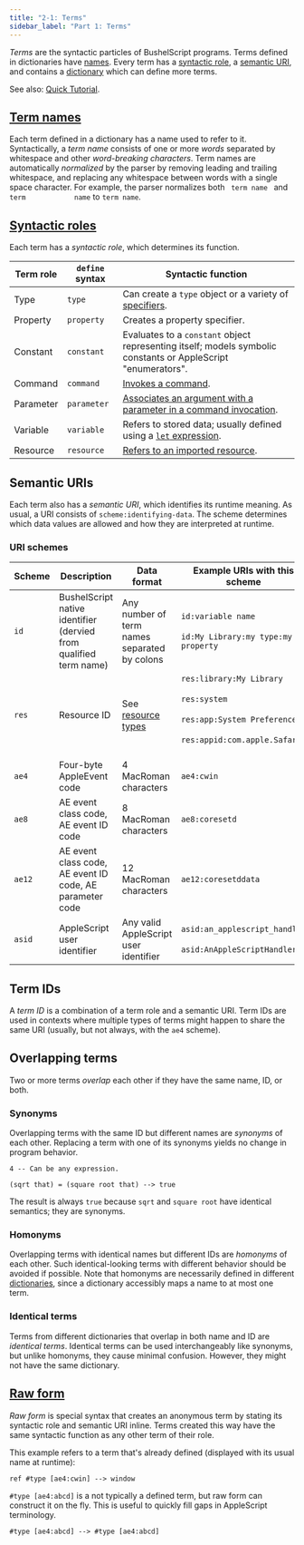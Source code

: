 ```yaml
---
title: "2-1: Terms"
sidebar_label: "Part 1: Terms"
---
```


_Terms_ are the syntactic particles of BushelScript programs. Terms defined in dictionaries have [names](#term-names). Every term has a [syntactic role](#syntactic-roles), a [semantic URI](#semantic-uris), and contains a [dictionary](dictionaries) which can define more terms.

See also: [Quick Tutorial](/docs/tutorial/terms).

## [Term names](/docs/ref/grammar#term-name)

Each term defined in a dictionary has a name used to refer to it. Syntactically, a _term name_ consists of one or more _words_ separated by whitespace and other _word-breaking characters_. Term names are automatically _normalized_ by the parser by removing leading and trailing whitespace, and replacing any whitespace between words with a single space character. For example, the parser normalizes both <code>&nbsp;term&nbsp;name&nbsp;</code> and <code>term&#9;&nbsp;&#9;name</code> to `term name`.

## [Syntactic roles](/docs/ref/grammar#term-id)

Each term has a _syntactic role_, which determines its function.

| Term role  | `define` syntax | Syntactic function                                                                                            |
|------------|-----------------|---------------------------------------------------------------------------------------------------------------|
| Type       | `type`          | Can create a `type` object or a variety of [specifiers](specifiers#element-specifiers).                       |
| Property   | `property`      | Creates a property specifier.                                                                                 |
| Constant   | `constant`      | Evaluates to a `constant` object representing itself; models symbolic constants or AppleScript "enumerators". |
| Command    | `command`       | [Invokes a command](basic-syntax#command-invocations).                                                        |
| Parameter  | `parameter`     | [Associates an argument with a parameter in a command invocation](basic-syntax#summarized-meta-terminology).  |
| Variable   | `variable`      | Refers to stored data; usually defined using a [`let` expression](data-flow#variables).                       |
| Resource   | `resource`      | [Refers to an imported resource](resources#resource-terms).                                                   |

## Semantic URIs

Each term also has a _semantic URI_, which identifies its runtime meaning. As usual, a URI consists of `scheme:identifying-data`. The scheme determines which data values are allowed and how they are interpreted at runtime.

### URI schemes

| Scheme        | Description                                                       | Data format                                  | Example URIs with this scheme                                                                                                                    |
|---------------|-------------------------------------------------------------------|----------------------------------------------|--------------------------------------------------------------------------------------------------------------------------------------------------|
| `id`          | BushelScript native identifier (dervied from qualified term name) | Any number of term names separated by colons | `id:variable name`<br></br>`id:My Library:my type:my property`                                                                                            |
| `res`         | Resource ID                                                       | See [resource types](resources#types-of-resources) | `res:library:My Library`<br></br>`res:system`<br></br>`res:app:System Preferences`<br></br>`res:appid:com.apple.Safari`<br></br> |
| `ae4`         | Four-byte AppleEvent code                                         | 4 MacRoman characters                        | `ae4:cwin`                                                                                                                                       |
| `ae8`         | AE event class code, AE event ID code                             | 8 MacRoman characters                        | `ae8:coresetd`                                                                                                                                   |
| `ae12`        | AE event class code, AE event ID code, AE parameter code          | 12 MacRoman characters                       | `ae12:coresetddata`                                                                                                                              |
| `asid`        | AppleScript user identifier                                       | Any valid AppleScript user identifier        | `asid:an_applescript_handler`<br></br>`asid:AnAppleScriptHandler`                                                                                     |

## Term IDs

A _term ID_ is a combination of a term role and a semantic URI. Term IDs are used in contexts where multiple types of terms might happen to share the same URI (usually, but not always, with the `ae4` scheme).

## Overlapping terms

Two or more terms _overlap_ each other if they have the same name, ID, or both.

### Synonyms

Overlapping terms with the same ID but different names are _synonyms_ of each other. Replacing a term with one of its synonyms yields no change in program behavior.

```
4 -- Can be any expression.

(sqrt that) = (square root that) --> true
```

The result is always `true` because `sqrt` and `square root` have identical semantics; they are synonyms.

### Homonyms

Overlapping terms with identical names but different IDs are _homonyms_ of each other. Such identical-looking terms with different behavior should be avoided if possible. Note that homonyms are necessarily defined in different [dictionaries](dictionaries), since a dictionary accessibly maps a name to at most one term.

### Identical terms

Terms from different dictionaries that overlap in both name and ID are _identical terms_. Identical terms can be used interchangeably like synonyms, but unlike homonyms, they cause minimal confusion. However, they might not have the same dictionary.

## [Raw form](/docs/ref/grammar#term)

_Raw form_ is special syntax that creates an anonymous term by stating its syntactic role and semantic URI inline. Terms created this way have the same syntactic function as any other term of their role.

This example refers to a term that's already defined (displayed with its usual name at runtime):

```
ref #type [ae4:cwin] --> window
```

`#type [ae4:abcd]` is a not typically a defined term, but raw form can construct it on the fly. This is useful to quickly fill gaps in AppleScript terminology.

```
#type [ae4:abcd] --> #type [ae4:abcd]
```
